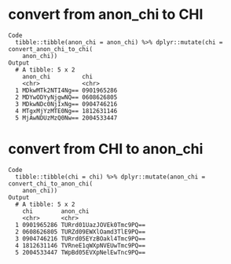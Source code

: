 # convert from anon_chi to CHI

    Code
      tibble::tibble(anon_chi = anon_chi) %>% dplyr::mutate(chi = convert_anon_chi_to_chi(
        anon_chi))
    Output
      # A tibble: 5 x 2
        anon_chi         chi       
        <chr>            <chr>     
      1 MDkwMTk2NTI4Ng== 0901965286
      2 MDYwODYyNjgwNQ== 0608626805
      3 MDkwNDc0NjIxNg== 0904746216
      4 MTgxMjYzMTE0Ng== 1812631146
      5 MjAwNDUzMzQ0Nw== 2004533447

# convert from CHI to anon_chi

    Code
      tibble::tibble(chi = chi) %>% dplyr::mutate(anon_chi = convert_chi_to_anon_chi(
        anon_chi))
    Output
      # A tibble: 5 x 2
        chi        anon_chi                
        <chr>      <chr>                   
      1 0901965286 TURrd01UazJOVEk0Tmc9PQ==
      2 0608626805 TURZd09EWXlOamd3TlE9PQ==
      3 0904746216 TURrd05EYzBOakl4Tmc9PQ==
      4 1812631146 TVRneE1qWXpNVEUwTmc9PQ==
      5 2004533447 TWpBd05EVXpNelEwTnc9PQ==

